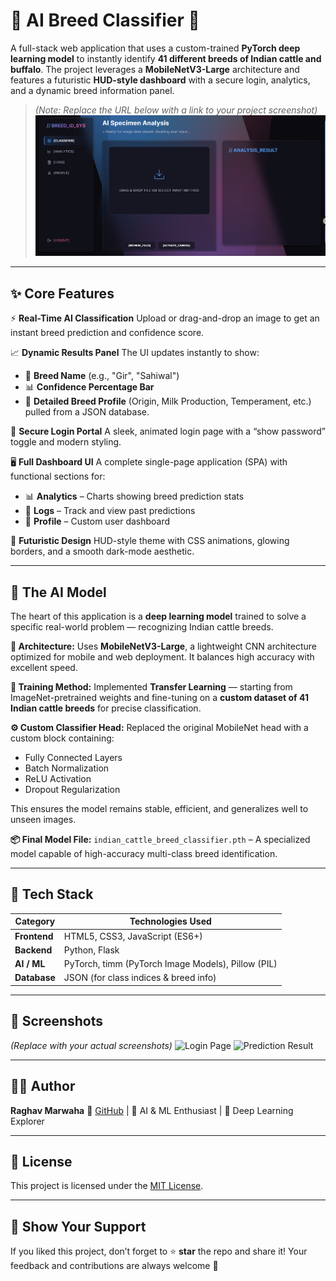 # 🐄 AI Breed Classifier 🧬

A full-stack web application that uses a custom-trained **PyTorch deep learning model** to instantly identify **41 different breeds of Indian cattle and buffalo**.
The project leverages a **MobileNetV3-Large** architecture and features a futuristic **HUD-style dashboard** with a secure login, analytics, and a dynamic breed information panel.

> *(Note: Replace the URL below with a link to your project screenshot)*
> ![Dashboard Preview](https://raw.githubusercontent.com/zenxrm/cow-breed-detection-using-ai/refs/heads/main/Screenshot%202025-10-30%20214051.png)

---

## ✨ Core Features

⚡ **Real-Time AI Classification**
Upload or drag-and-drop an image to get an instant breed prediction and confidence score.

📈 **Dynamic Results Panel**
The UI updates instantly to show:

* 🐂 **Breed Name** (e.g., "Gir", "Sahiwal")
* 📊 **Confidence Percentage Bar**
* 📘 **Detailed Breed Profile** (Origin, Milk Production, Temperament, etc.) pulled from a JSON database.

🔐 **Secure Login Portal**
A sleek, animated login page with a “show password” toggle and modern styling.

🖥️ **Full Dashboard UI**
A complete single-page application (SPA) with functional sections for:

* 📊 **Analytics** – Charts showing breed prediction stats
* 📜 **Logs** – Track and view past predictions
* 👤 **Profile** – Custom user dashboard

🎨 **Futuristic Design**
HUD-style theme with CSS animations, glowing borders, and a smooth dark-mode aesthetic.

---

## 🤖 The AI Model

The heart of this application is a **deep learning model** trained to solve a specific real-world problem — recognizing Indian cattle breeds.

**🧱 Architecture:**
Uses **MobileNetV3-Large**, a lightweight CNN architecture optimized for mobile and web deployment. It balances high accuracy with excellent speed.

**🧠 Training Method:**
Implemented **Transfer Learning** — starting from ImageNet-pretrained weights and fine-tuning on a **custom dataset of 41 Indian cattle breeds** for precise classification.

**⚙️ Custom Classifier Head:**
Replaced the original MobileNet head with a custom block containing:

* Fully Connected Layers
* Batch Normalization
* ReLU Activation
* Dropout Regularization

This ensures the model remains stable, efficient, and generalizes well to unseen images.

**📦 Final Model File:**
`indian_cattle_breed_classifier.pth` – A specialized model capable of high-accuracy multi-class breed identification.

---

## 🚀 Tech Stack

| Category     | Technologies Used                                  |
| ------------ | -------------------------------------------------- |
| **Frontend** | HTML5, CSS3, JavaScript (ES6+)                     |
| **Backend**  | Python, Flask                                      |
| **AI / ML**  | PyTorch, timm (PyTorch Image Models), Pillow (PIL) |
| **Database** | JSON (for class indices & breed info)              |

---

## 📸 Screenshots

*(Replace with your actual screenshots)*
![Login Page](https://github.com/zenxrm/cow-breed-detection-using-ai/blob/main/screenshots/login.png)
![Prediction Result](https://github.com/zenxrm/cow-breed-detection-using-ai/blob/main/screenshots/result.png)

---

## 🧑‍💻 Author

**Raghav Marwaha**
🔗 [GitHub](https://github.com/zenxrm) | 💼 AI & ML Enthusiast | 🧠 Deep Learning Explorer

---

## 🪪 License

This project is licensed under the [MIT License](LICENSE).

---

## 🌟 Show Your Support

If you liked this project, don’t forget to ⭐ **star** the repo and share it!
Your feedback and contributions are always welcome 🚀
